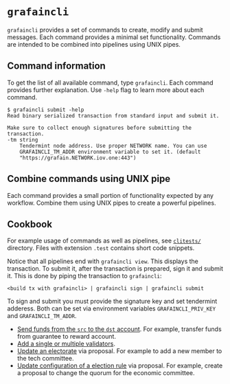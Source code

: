 # `grafaincli`

`grafaincli` provides a set of commands to create, modify and submit messages. Each
command provides a minimal set functionality. Commands are intended to be
combined into pipelines using UNIX pipes.

## Command information

To get the list of all available command, type `grafaincli`. Each command provides
further explanation. Use `-help` flag to learn more about each command.

    $ grafaincli submit -help
    Read binary serialized transaction from standard input and submit it.

    Make sure to collect enough signatures before submitting the transaction.
    -tm string
        Tendermint node address. Use proper NETWORK name. You can use
        GRAFAINCLI_TM_ADDR environment variable to set it. (default
        "https://grafain.NETWORK.iov.one:443")

## Combine commands using UNIX pipe

Each command provides a small portion of functionality expected by any
workflow. Combine them using UNIX pipes to create a powerful pipelines.

## Cookbook

For example usage of commands as well as pipelines, see
[`clitests/`](clitests/) directory. Files with extension `.test` contains short
code snippets.

Notice that all pipelines end with `grafaincli view`. This displays the
transaction. To submit it, after the transaction is prepared, sign it and
submit it. This is done by piping the transaction to `grafaincli`:

```
<build tx with grafaincli> | grafaincli sign | grafaincli submit
```

To sign and submit you must provide the signature key and set tendermint
adderess. Both can be set via environment variables `GRAFAINCLI_PRIV_KEY` and
`GRAFAINCLI_TM_ADDR`.

- [Send funds from the `src` to the `dst` account](clitests/send_tokens.test).
  For example, transfer funds from guarantee to reward account.
- [Add a single or multiple validators](clitests/set_validators.test).
- [Update an electorate](clitests/gov_update-electorate.test) via proposal. For
  example to add a new member to the tech committee.
- [Update configuration of a election
  rule](clitests/gov_update-election-rule.test) via proposal. For example,
  create a proposal to change the quorum for the economic committee.
